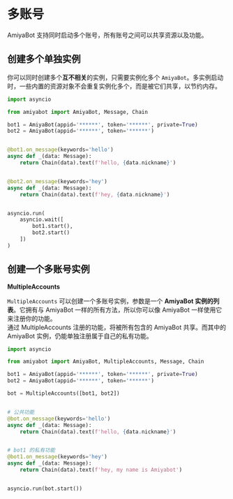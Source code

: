# 多账号

AmiyaBot 支持同时启动多个账号，所有账号之间可以共享资源以及功能。

## 创建多个单独实例

你可以同时创建多个**互不相关**的实例，只需要实例化多个 `AmiyaBot`。多实例启动时，一些内置的资源对象不会重复实例化多个，而是被它们共享，以节约内存。

```python
import asyncio

from amiyabot import AmiyaBot, Message, Chain

bot1 = AmiyaBot(appid='******', token='******', private=True)
bot2 = AmiyaBot(appid='******', token='******')


@bot1.on_message(keywords='hello')
async def _(data: Message):
    return Chain(data).text(f'hello, {data.nickname}')


@bot2.on_message(keywords='hey')
async def _(data: Message):
    return Chain(data).text(f'hey, {data.nickname}')


asyncio.run(
    asyncio.wait([
        bot1.start(),
        bot2.start()
    ])
)
```

## 创建一个多账号实例

**MultipleAccounts**

`MultipleAccounts` 可以创建一个多账号实例，参数是一个 **AmiyaBot 实例的列表**。它拥有与 AmiyaBot 一样的所有方法，所以你可以像 AmiyaBot 一样使用它来注册你的功能。<br>
通过 MultipleAccounts 注册的功能，将被所有包含的 AmiyaBot 共享。而其中的 AmiyaBot 实例，仍能单独注册属于自己的私有功能。

```python {8}
import asyncio

from amiyabot import AmiyaBot, MultipleAccounts, Message, Chain

bot1 = AmiyaBot(appid='******', token='******', private=True)
bot2 = AmiyaBot(appid='******', token='******')

bot = MultipleAccounts([bot1, bot2])


# 公共功能
@bot.on_message(keywords='hello')
async def _(data: Message):
    return Chain(data).text(f'hello, {data.nickname}')


# bot1 的私有功能
@bot1.on_message(keywords='hey')
async def _(data: Message):
    return Chain(data).text(f'hey, my name is Amiyabot')


asyncio.run(bot.start())
```
